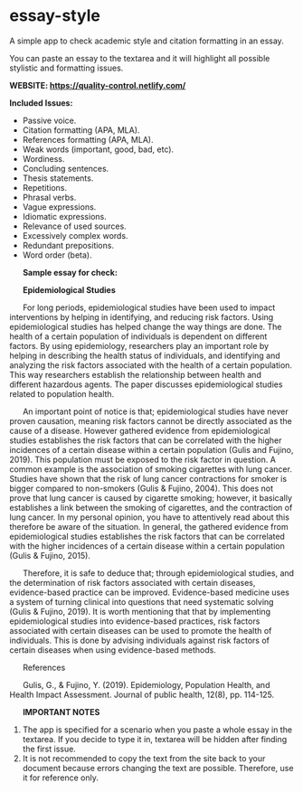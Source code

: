# essay-style

A simple app to check academic style and citation formatting in an essay.

You can paste an essay to the textarea and it will highlight all possible stylistic and formatting issues.

**WEBSITE: https://quality-control.netlify.com/**

**Included Issues:**

- Passive voice.
- Citation formatting (APA, MLA).
- References formatting (APA, MLA).
- Weak words (important, good, bad, etc).
- Wordiness.
- Concluding sentences.
- Thesis statements.
- Repetitions.
- Phrasal verbs.
- Vague expressions.
- Idiomatic expressions.
- Relevance of used sources.
- Excessively complex words.
- Redundant prepositions.
- Word order (beta).


&nbsp;&nbsp;&nbsp;&nbsp;&nbsp;&nbsp;**Sample essay for check:**

&nbsp;&nbsp;&nbsp;&nbsp;&nbsp;&nbsp;**Epidemiological Studies**

  &nbsp;&nbsp;&nbsp;&nbsp;&nbsp;&nbsp;For long periods, epidemiological studies have been used to impact interventions by helping in identifying, and reducing risk factors. Using epidemiological studies has helped change the way things are done. The health of a certain population of individuals is dependent on different factors. By using epidemiology, researchers play an important role by helping in describing the health status of individuals, and identifying and analyzing the risk factors associated with the health of a certain population. This way researchers establish the relationship between health and different hazardous agents. The paper discusses epidemiological studies related to population health.
  
  &nbsp;&nbsp;&nbsp;&nbsp;&nbsp;&nbsp;An important point of notice is that; epidemiological studies have never proven causation, meaning risk factors cannot be directly associated as the cause of a disease. However gathered evidence from epidemiological studies establishes the risk factors that can be correlated with the higher incidences of a certain disease within a certain population (Gulis and Fujino, 2019). This population must be exposed to the risk factor in question. A common example is the association of smoking cigarettes with lung cancer. Studies have shown that the risk of lung cancer contractions for smoker is bigger compared to non-smokers (Gulis & Fujino, 2004). This does not prove that lung cancer is caused by cigarette smoking; however, it basically establishes a link between the smoking of cigarettes, and the contraction of lung cancer. In my personal opinion, you have to attentively read about this therefore be aware of the situation. In general, the gathered evidence from epidemiological studies establishes the risk factors that can be correlated with the higher incidences of a certain disease within a certain population (Gulis & Fujino, 2015).
  
 &nbsp;&nbsp;&nbsp;&nbsp;&nbsp;&nbsp;Therefore, it is safe to deduce that; through epidemiological studies, and the determination of risk factors associated with certain diseases, evidence-based practice can be improved. Evidence-based medicine uses a system of turning clinical into questions that need systematic solving (Gulis & Fujino, 2019). It is worth mentioning that that by implementing epidemiological studies into evidence-based practices, risk factors associated with certain diseases can be used to promote the health of individuals. This is done by advising individuals against risk factors of certain diseases when using evidence-based methods.
 
&nbsp;&nbsp;&nbsp;&nbsp;&nbsp;&nbsp;References

&nbsp;&nbsp;&nbsp;&nbsp;&nbsp;&nbsp;Gulis, G., & Fujino, Y. (2019). Epidemiology, Population Health, and Health Impact      Assessment. Journal of public health, 12(8), pp. 114-125.

&nbsp;&nbsp;&nbsp;&nbsp;&nbsp;&nbsp;**IMPORTANT NOTES**

1. The app is specified for a scenario when you paste a whole essay in the textarea. If you decide to type it in, textarea will be hidden after finding the first issue.
2. It is not recommended to copy the text from the site back to your document because errors changing the text are possible. Therefore, use it for reference only.

